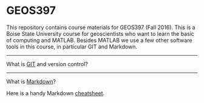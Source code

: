 # GEOS397

This repository contains course materials for GEOS397 (Fall 2016). This is a Boise State University course for geoscientists who want to learn the basic of computing and MATLAB. Besides MATLAB we use a few other software tools in this course, in particular GIT and Markdown.

---

What is [GIT](https://www.atlassian.com/git/tutorials/what-is-version-control) and version control?

---

What is [Markdown](http://whatismarkdown.com)?

Here is a handy Markdown [cheatsheet](https://github.com/adam-p/markdown-here/wiki/Markdown-Cheatsheet#links).
